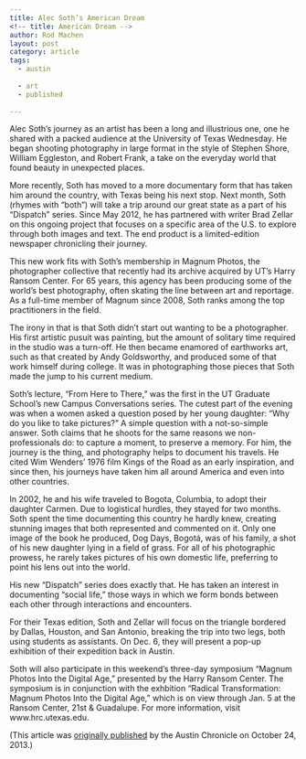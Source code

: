 ```yaml
---
title: Alec Soth’s American Dream
<!-- title: American Dream -->
author: Rod Machen
layout: post
category: article
tags:
  - austin
  
  - art
  - published
  
---
```





<p dir="ltr">
  Alec Soth’s journey as an artist has been a long and illustrious one, one he shared with a packed audience at the University of Texas Wednesday. He began shooting photography in large format in the style of Stephen Shore, William Eggleston, and Robert Frank, a take on the everyday world that found beauty in unexpected places.
</p>

<p dir="ltr">
  More recently, Soth has moved to a more documentary form that has taken him around the country, with Texas being his next stop. Next month, Soth (rhymes with “both”) will take a trip around our great state as a part of his “Dispatch” series. Since May 2012, he has partnered with writer Brad Zellar on this ongoing project that focuses on a specific area of the U.S. to explore through both images and text. The end product is a limited-edition newspaper chronicling their journey.<!--more-->
</p>

<p dir="ltr">
  This new work fits with Soth’s membership in Magnum Photos, the photographer collective that recently had its archive acquired by UT&#8217;s Harry Ransom Center. For 65 years, this agency has been producing some of the world’s best photography, often skating the line between art and reportage. As a full-time member of Magnum since 2008, Soth ranks among the top practitioners in the field.
</p>

<p dir="ltr">
  The irony in that is that Soth didn’t start out wanting to be a photographer. His first artistic pusuit was painting, but the amount of solitary time required in the studio was a turn-off. He then became enamored of earthworks art, such as that created by Andy Goldsworthy, and produced some of that work himself during college. It was in photographing those pieces that Soth made the jump to his current medium.
</p>

<p dir="ltr">
  Soth&#8217;s lecture, &#8220;From Here to There,&#8221; was the first in the UT Graduate School&#8217;s new Campus Conversations series. The cutest part of the evening was when a women asked a question posed by her young daughter: “Why do you like to take pictures?” A simple question with a not-so-simple answer. Soth claims that he shoots for the same reasons we non-professionals do: to capture a moment, to preserve a memory. For him, the journey is the thing, and photography helps to document his travels. He cited Wim Wenders’ 1976 film Kings of the Road as an early inspiration, and since then, his journeys have taken him all around America and even into other countries.
</p>

<p dir="ltr">
  In 2002, he and his wife traveled to Bogota, Columbia, to adopt their daughter Carmen. Due to logistical hurdles, they stayed for two months. Soth spent the time documenting this country he hardly knew, creating stunning images that both represented and commented on it. Only one image of the book he produced, Dog Days, Bogotá, was of his family, a shot of his new daughter lying in a field of grass. For all of his photographic prowess, he rarely takes pictures of his own domestic life, preferring to point his lens out into the world.
</p>

<p dir="ltr">
  His new “Dispatch” series does exactly that. He has taken an interest in documenting “social life,” those ways in which we form bonds between each other through interactions and encounters.
</p>

<p dir="ltr">
  For their Texas edition, Soth and Zellar will focus on the triangle bordered by Dallas, Houston, and San Antonio, breaking the trip into two legs, both using students as assistants. On Dec. 6, they will present a pop-up exhibition of their expedition back in Austin.
</p>

<p dir="ltr">
  Soth will also participate in this weekend’s three-day symposium “Magnum Photos Into the Digital Age,” presented by the Harry Ransom Center. The symposium is in conjunction with the exhbition &#8220;Radical Transformation: Magnum Photos Into the Digital Age,&#8221; which is on view through Jan. 5 at the Ransom Center, 21st & Guadalupe. For more information, visit www.hrc.utexas.edu.
</p>

(This article was <a href="http://www.austinchronicle.com/daily/arts/2013-10-24/alec-soths-american-dream/" target="_blank">originally published</a> by the Austin Chronicle on October 24, 2013.)